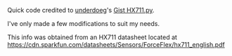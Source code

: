 
Quick code credited to [underdoeg](https://github.com/underdoeg/)'s [Gist HX711.py](https://gist.github.com/underdoeg/98a38b54f889fce2b237).

I've only made a few modifications to suit my needs. 

This info was obtained from an HX711 datasheet located at
https://cdn.sparkfun.com/datasheets/Sensors/ForceFlex/hx711_english.pdf

